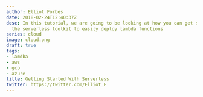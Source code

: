 ```yaml
---
author: Elliot Forbes
date: 2018-02-24T12:40:37Z
desc: In this tutorial, we are going to be looking at how you can get started with
  the serverless toolkit to easily deploy lambda functions
series: cloud
image: cloud.png
draft: true
tags:
- lamdba
- aws
- gcp
- azure
title: Getting Started With Serverless
twitter: https://twitter.com/Elliot_F
---
```


